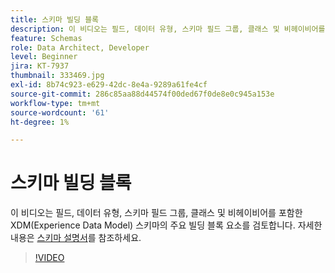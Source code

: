 ```yaml
---
title: 스키마 빌딩 블록
description: 이 비디오는 필드, 데이터 유형, 스키마 필드 그룹, 클래스 및 비헤이비어를 포함한 XDM(Experience Data Model) 스키마의 주요 빌딩 블록 요소를 검토합니다.
feature: Schemas
role: Data Architect, Developer
level: Beginner
jira: KT-7937
thumbnail: 333469.jpg
exl-id: 8b74c923-e629-42dc-8e4a-9289a61fe4cf
source-git-commit: 286c85aa88d44574f00ded67f0de8e0c945a153e
workflow-type: tm+mt
source-wordcount: '61'
ht-degree: 1%

---
```


# 스키마 빌딩 블록

이 비디오는 필드, 데이터 유형, 스키마 필드 그룹, 클래스 및 비헤이비어를 포함한 XDM(Experience Data Model) 스키마의 주요 빌딩 블록 요소를 검토합니다. 자세한 내용은 [스키마 설명서](https://experienceleague.adobe.com/docs/experience-platform/xdm/home.html?lang=ko-KR)를 참조하세요.

>[!VIDEO](https://video.tv.adobe.com/v/333469?learn=on&enablevpops)
